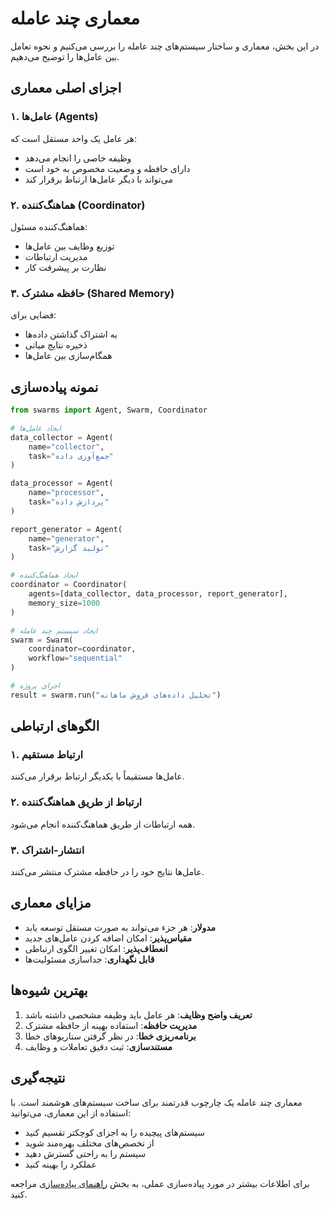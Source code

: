 # معماری چند عامله

در این بخش، معماری و ساختار سیستم‌های چند عامله را بررسی می‌کنیم و نحوه تعامل بین عامل‌ها را توضیح می‌دهیم.

## اجزای اصلی معماری

### ۱. عامل‌ها (Agents)
هر عامل یک واحد مستقل است که:
- وظیفه خاصی را انجام می‌دهد
- دارای حافظه و وضعیت مخصوص به خود است
- می‌تواند با دیگر عامل‌ها ارتباط برقرار کند

### ۲. هماهنگ‌کننده (Coordinator)
هماهنگ‌کننده مسئول:
- توزیع وظایف بین عامل‌ها
- مدیریت ارتباطات
- نظارت بر پیشرفت کار

### ۳. حافظه مشترک (Shared Memory)
فضایی برای:
- به اشتراک گذاشتن داده‌ها
- ذخیره نتایج میانی
- همگام‌سازی بین عامل‌ها

## نمونه پیاده‌سازی

```python
from swarms import Agent, Swarm, Coordinator

# ایجاد عامل‌ها
data_collector = Agent(
    name="collector",
    task="جمع‌آوری داده"
)

data_processor = Agent(
    name="processor",
    task="پردازش داده"
)

report_generator = Agent(
    name="generator",
    task="تولید گزارش"
)

# ایجاد هماهنگ‌کننده
coordinator = Coordinator(
    agents=[data_collector, data_processor, report_generator],
    memory_size=1000
)

# ایجاد سیستم چند عامله
swarm = Swarm(
    coordinator=coordinator,
    workflow="sequential"
)

# اجرای پروژه
result = swarm.run("تحلیل داده‌های فروش ماهانه")
```

## الگوهای ارتباطی

### ۱. ارتباط مستقیم
عامل‌ها مستقیماً با یکدیگر ارتباط برقرار می‌کنند.

### ۲. ارتباط از طریق هماهنگ‌کننده
همه ارتباطات از طریق هماهنگ‌کننده انجام می‌شود.

### ۳. انتشار-اشتراک
عامل‌ها نتایج خود را در حافظه مشترک منتشر می‌کنند.

## مزایای معماری

- **مدولار**: هر جزء می‌تواند به صورت مستقل توسعه یابد
- **مقیاس‌پذیر**: امکان اضافه کردن عامل‌های جدید
- **انعطاف‌پذیر**: امکان تغییر الگوی ارتباطی
- **قابل نگهداری**: جداسازی مسئولیت‌ها

## بهترین شیوه‌ها

1. **تعریف واضح وظایف**: هر عامل باید وظیفه مشخصی داشته باشد
2. **مدیریت حافظه**: استفاده بهینه از حافظه مشترک
3. **برنامه‌ریزی خطا**: در نظر گرفتن سناریوهای خطا
4. **مستندسازی**: ثبت دقیق تعاملات و وظایف

## نتیجه‌گیری

معماری چند عامله یک چارچوب قدرتمند برای ساخت سیستم‌های هوشمند است. با استفاده از این معماری، می‌توانید:

- سیستم‌های پیچیده را به اجزای کوچکتر تقسیم کنید
- از تخصص‌های مختلف بهره‌مند شوید
- سیستم را به راحتی گسترش دهید
- عملکرد را بهینه کنید

برای اطلاعات بیشتر در مورد پیاده‌سازی عملی، به بخش [راهنمای پیاده‌سازی](../best-practices/implementation.md) مراجعه کنید. 